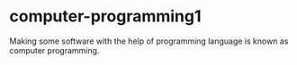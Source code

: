 # computer-programming1
Making some software with  the help of programming language is known as computer programming.
